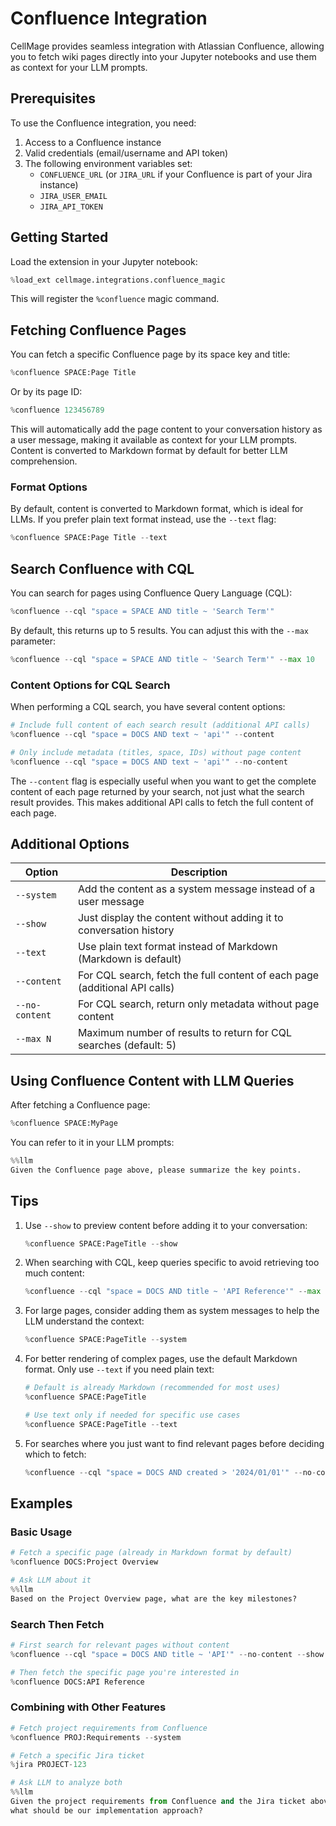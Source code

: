 # Confluence Integration

CellMage provides seamless integration with Atlassian Confluence, allowing you to fetch wiki pages directly into your Jupyter notebooks and use them as context for your LLM prompts.

## Prerequisites

To use the Confluence integration, you need:

1. Access to a Confluence instance
2. Valid credentials (email/username and API token)
3. The following environment variables set:
   - `CONFLUENCE_URL` (or `JIRA_URL` if your Confluence is part of your Jira instance)
   - `JIRA_USER_EMAIL` 
   - `JIRA_API_TOKEN` 

## Getting Started

Load the extension in your Jupyter notebook:

```python
%load_ext cellmage.integrations.confluence_magic
```

This will register the `%confluence` magic command.

## Fetching Confluence Pages

You can fetch a specific Confluence page by its space key and title:

```python
%confluence SPACE:Page Title
```

Or by its page ID:

```python
%confluence 123456789
```

This will automatically add the page content to your conversation history as a user message, making it available as context for your LLM prompts. Content is converted to Markdown format by default for better LLM comprehension.

### Format Options

By default, content is converted to Markdown format, which is ideal for LLMs. If you prefer plain text format instead, use the `--text` flag:

```python
%confluence SPACE:Page Title --text
```

## Search Confluence with CQL

You can search for pages using Confluence Query Language (CQL):

```python
%confluence --cql "space = SPACE AND title ~ 'Search Term'"
```

By default, this returns up to 5 results. You can adjust this with the `--max` parameter:

```python
%confluence --cql "space = SPACE AND title ~ 'Search Term'" --max 10
```

### Content Options for CQL Search

When performing a CQL search, you have several content options:

```python
# Include full content of each search result (additional API calls)
%confluence --cql "space = DOCS AND text ~ 'api'" --content

# Only include metadata (titles, space, IDs) without page content
%confluence --cql "space = DOCS AND text ~ 'api'" --no-content
```

The `--content` flag is especially useful when you want to get the complete content of each page returned by your search, not just what the search result provides. This makes additional API calls to fetch the full content of each page.

## Additional Options

| Option | Description |
|--------|-------------|
| `--system` | Add the content as a system message instead of a user message |
| `--show` | Just display the content without adding it to conversation history |
| `--text` | Use plain text format instead of Markdown (Markdown is default) |
| `--content` | For CQL search, fetch the full content of each page (additional API calls) |
| `--no-content` | For CQL search, return only metadata without page content |
| `--max N` | Maximum number of results to return for CQL searches (default: 5) |

## Using Confluence Content with LLM Queries

After fetching a Confluence page:

```python
%confluence SPACE:MyPage
```

You can refer to it in your LLM prompts:

```python
%%llm
Given the Confluence page above, please summarize the key points.
```

## Tips

1. Use `--show` to preview content before adding it to your conversation:
   ```python
   %confluence SPACE:PageTitle --show
   ```

2. When searching with CQL, keep queries specific to avoid retrieving too much content:
   ```python
   %confluence --cql "space = DOCS AND title ~ 'API Reference'" --max 3
   ```

3. For large pages, consider adding them as system messages to help the LLM understand the context:
   ```python
   %confluence SPACE:PageTitle --system
   ```

4. For better rendering of complex pages, use the default Markdown format. Only use `--text` if you need plain text:
   ```python
   # Default is already Markdown (recommended for most uses)
   %confluence SPACE:PageTitle
   
   # Use text only if needed for specific use cases
   %confluence SPACE:PageTitle --text
   ```

5. For searches where you just want to find relevant pages before deciding which to fetch:
   ```python
   %confluence --cql "space = DOCS AND created > '2024/01/01'" --no-content
   ```

## Examples

### Basic Usage

```python
# Fetch a specific page (already in Markdown format by default)
%confluence DOCS:Project Overview

# Ask LLM about it
%%llm
Based on the Project Overview page, what are the key milestones?
```

### Search Then Fetch

```python
# First search for relevant pages without content
%confluence --cql "space = DOCS AND title ~ 'API'" --no-content --show

# Then fetch the specific page you're interested in
%confluence DOCS:API Reference
```

### Combining with Other Features

```python
# Fetch project requirements from Confluence
%confluence PROJ:Requirements --system

# Fetch a specific Jira ticket
%jira PROJECT-123

# Ask LLM to analyze both
%%llm
Given the project requirements from Confluence and the Jira ticket above, 
what should be our implementation approach?
```